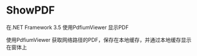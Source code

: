 # ShowPDF
在.NET Framework 3.5 使用PdfiumViewer 显示PDF



使用PdfiumViewer  获取网络路径的PDF，保存在本地缓存，并通过本地缓存显示在窗体上
